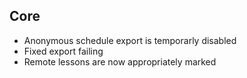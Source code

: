 ## Core
- Anonymous schedule export is temporarly disabled
- Fixed export failing
- Remote lessons are now appropriately marked